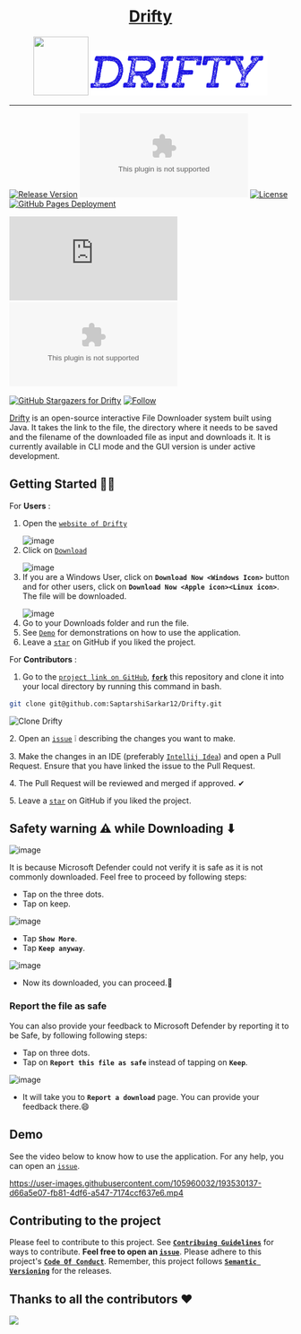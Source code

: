 <h1 align=center><a href="https://github.com/SaptarshiSarkar12/Drifty">Drifty</a></h1>
<p align="center" float="center">
    <img src="https://github.com/SaptarshiSarkar12/Drifty/blob/master/Drifty.ico" width="98" height="105">
    <img src="https://github.com/SaptarshiSarkar12/Drifty/blob/master/Drifty%20Banner.png" height="80">
</p>

---

[![Release Version](https://img.shields.io/github/v/release/SaptarshiSarkar12/Drifty?color=%23FFFF0g&label=Drifty)](https://github.com/SaptarshiSarkar12/Drifty/releases/latest/)
[![Size](https://img.shields.io/github/size/SaptarshiSarkar12/Drifty/Drifty_CLI.exe?label=Drifty%20CLI)](https://github.com/SaptarshiSarkar12/Drifty/blob/master/Drifty_CLI.exe) [![License](https://img.shields.io/github/license/SaptarshiSarkar12/Drifty)](https://github.com/SaptarshiSarkar12/Drifty/blob/master/LICENSE) [![GitHub Pages Deployment](https://img.shields.io/github/deployments/SaptarshiSarkar12/Drifty/github-pages?label=Deployment)](https://github.com/SaptarshiSarkar12/Drifty/deployments)

[![No. Of Downloads of Drifty jar](https://img.shields.io/github/downloads/SaptarshiSarkar12/Drifty/latest/Drifty.jar)](http://github.com/SaptarshiSarkar12/Drifty/releases/latest/download/Drifty.jar)
[![No. Of Downloads of Drifty exe](https://img.shields.io/github/downloads/SaptarshiSarkar12/Drifty/latest/Drifty_CLI.exe)](http://github.com/SaptarshiSarkar12/Drifty/releases/latest/download/Drifty_CLI.exe)

[![GitHub Stargazers for Drifty](https://img.shields.io/github/stars/SaptarshiSarkar12/Drifty?label=Leave%20a%20star&style=social)](https://github.com/SaptarshiSarkar12/Drifty/stargazers)
[![Follow](https://img.shields.io/twitter/follow/SSarkar2007?style=social)](https://twitter.com/SSarkar2007)

[Drifty](https://github.com/SaptarshiSarkar12/Drifty/) is an open-source interactive File Downloader system built using Java. It takes the link to the file, the directory where it needs to be saved and the filename of the downloaded file as input and downloads it. It is currently available in CLI mode and the GUI version is under active development. 


## Getting Started 🚀🚀
For **Users** :
1. Open the [`website of Drifty`](https://saptarshisarkar12.github.io/Drifty/) </p>
![image](https://user-images.githubusercontent.com/105960032/194826380-64ba7add-b49a-4772-b8ad-6c8312693d66.png)
2. Click on [`Download`](https://saptarshisarkar12.github.io/Drifty/#download) </p>
![image](https://user-images.githubusercontent.com/105960032/194829345-b814089b-8b55-421e-9df7-d837c8b13226.png)
3. If you are a Windows User, click on **`Download Now <Windows Icon>`** button and for other users, click on **`Download Now <Apple icon><Linux icon>`**. The file will be downloaded. </p>
![image](https://user-images.githubusercontent.com/105960032/194130486-8fd2d44b-4086-460d-bb06-ecb6755864f7.png)
4. Go to your Downloads folder and run the file.
5. See [`Demo`](https://saptarshisarkar12.github.io/Drifty/#demo) for demonstrations on how to use the application.
6. Leave a [`star`](https://github.com/SaptarshiSarkar12/Drifty/stargazers) on GitHub if you liked the project.

For **Contributors** : 
1. Go to the [`project link on GitHub`](https://github.com/SaptarshiSarkar12/Drifty), [**`fork`**](https://github.com/SaptarshiSarkar12/Drifty/fork) this repository and clone it into your local directory by running this command in bash.
```bash
git clone git@github.com:SaptarshiSarkar12/Drifty.git
```
</p>

![Clone Drifty](https://user-images.githubusercontent.com/105960032/194497334-856c610e-39cd-4538-a998-18afb10dac04.gif) </p>
2. Open an [`issue`](https://github.com/SaptarshiSarkar12/Drifty/issues/new/choose) ❕ describing the changes you want to make. </p>
3. Make the changes in an IDE (preferably [`Intellij Idea`](https://www.jetbrains.com/idea/)) and open a Pull Request. Ensure that you have linked the issue to the Pull Request. </p>
4. The Pull Request will be reviewed and merged if approved. ✔ </p>
5. Leave a [`star`](https://github.com/SaptarshiSarkar12/Drifty/stargazers) on GitHub if you liked the project.

## Safety warning ⚠ while Downloading ⬇

![image](https://user-images.githubusercontent.com/58129377/193471489-87ee10a0-f719-47ef-9d46-e5b71c611d4b.png)

It is because Microsoft Defender could not verify it is safe as it is not commonly downloaded. Feel free to proceed by following steps:
- Tap on the three dots. 
- Tap on keep.

![image](https://user-images.githubusercontent.com/58129377/193471652-d88981c3-d903-406f-bc06-53cf77db9bf6.png)

- Tap **`Show More`**.
- Tap **`Keep anyway`**.

![image](https://user-images.githubusercontent.com/58129377/193471671-e047003c-95e7-43ed-8d37-d3f401b36164.png)

- Now its downloaded, you can proceed.🎉

### Report the file as safe

You can also provide your feedback to Microsoft Defender by reporting it to be Safe, by following following steps:
- Tap on three dots.
- Tap on **`Report this file as safe`** instead of tapping on **`Keep`**.

![image](https://user-images.githubusercontent.com/58129377/193471838-63ba50ba-e303-48b4-b7c1-b71e6c0663e7.png)

- It will take you to **`Report a download`** page. You can provide your feedback there.😄

## Demo
See the video below to know how to use the application. For any help, you can open an [`issue`](https://github.com/SaptarshiSarkar12/Drifty/issues/new/choose/). </p>

https://user-images.githubusercontent.com/105960032/193530137-d66a5e07-fb81-4df6-a547-7174ccf637e6.mp4

## Contributing to the project
Please feel to contribute to this project. See [**`Contribuing Guidelines`**](https://github.com/SaptarshiSarkar12/Drifty/blob/master/CONTRIBUTING.md) for ways to contribute. **Feel free to open an [`issue`](https://github.com/SaptarshiSarkar12/Drifty/issues/new/choose)**. Please adhere to this project's [**`Code Of Conduct`**](https://github.com/SaptarshiSarkar12/Drifty/blob/master/CODE_OF_CONDUCT.md). Remember, this project follows [**`Semantic Versioning`**](https://semver.org/) for the releases.

## Thanks to all the contributors ❤️
<a href = "https://github.com/SaptarshiSarkar12/Drifty/graphs/contributors">
   <img src = "https://contrib.rocks/image?repo=SaptarshiSarkar12/Drifty"/>
</a>
